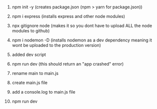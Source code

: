  1) npm init -y (creates package.json (npm > yarn for package.json))

 2) npm i express (installs express and other node modules)

 3) npx gitignore node (makes it so you dont have to upload ALL the node modules to github)

 4) npm i nodemon -D (installs nodemon as a dev dependency meaning it wont be uploaded to the production version)
 
 5) added dev script

 6) npm run dev (this should return an "app crashed" error)

 7) rename main to main.js

 8) create main.js file

 9) add a console.log to main.js file

 10) npm run dev